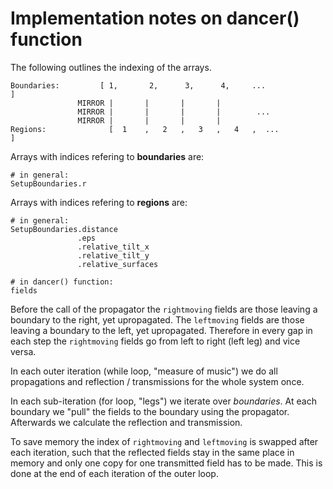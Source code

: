 # Implementation notes on dancer() function

The following outlines the indexing of the arrays.


```
Boundaries:         [ 1,       2,      3,      4,     ...                ]
               MIRROR |       |       |       |      
               MIRROR |       |       |       |        ...
               MIRROR |       |       |       |      
Regions:              [  1    ,   2   ,   3   ,   4   ,  ...                ]

```

Arrays with indices refering to **boundaries** are:
```
# in general:
SetupBoundaries.r
```

Arrays with indices refering to **regions** are:
```
# in general:
SetupBoundaries.distance
               .eps
               .relative_tilt_x
               .relative_tilt_y
               .relative_surfaces

# in dancer() function:
fields
```

Before the call of the propagator the `rightmoving` fields are those leaving a boundary to the right, yet upropagated. The `leftmoving` fields are those leaving a boundary to the left, yet upropagated. Therefore in every gap in each step the `rightmoving` fields go from left to right (left leg) and vice versa.

In each outer iteration (while loop, "measure of music") we do all propagations and reflection / transmissions for the whole system once.

In each sub-iteration (for loop, "legs") we iterate over _boundaries_. At each boundary we "pull" the fields to the boundary using the propagator. Afterwards we calculate the reflection and transmission.

To save memory the index of `rightmoving` and `leftmoving` is swapped after each iteration, such that the reflected fields stay in the same place in memory and only one copy for one transmitted field has to be made. This is done at the end of each iteration of the outer loop.
